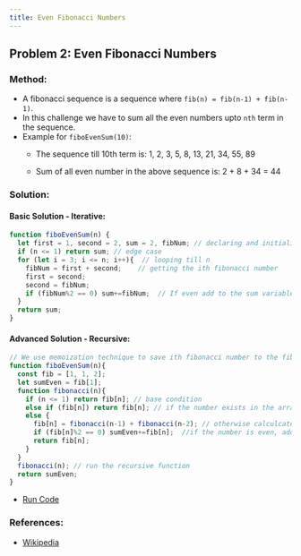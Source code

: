 ```yaml
---
title: Even Fibonacci Numbers
---
```

## Problem 2: Even Fibonacci Numbers

### Method:
- A fibonacci sequence is a sequence where `fib(n) = fib(n-1) + fib(n-1)`.
- In this challenge we have to sum all the even numbers upto `nth` term in the sequence.
- Example for `fiboEvenSum(10)`:
  + The sequence till 10th term is:
  1, 2, 3, 5, 8, 13, 21, 34, 55, 89

  + Sum of all even number in the above sequence is:
  2 + 8 + 34 = 44

### Solution:

#### Basic Solution - Iterative:
```js
function fiboEvenSum(n) {
  let first = 1, second = 2, sum = 2, fibNum; // declaring and initializing variables
  if (n <= 1) return sum; // edge case
  for (let i = 3; i <= n; i++){  // looping till n
    fibNum = first + second;    // getting the ith fibonacci number
    first = second;
    second = fibNum;
    if (fibNum%2 == 0) sum+=fibNum;  // If even add to the sum variable
  }
  return sum;
}
```
#### Advanced Solution - Recursive:
```js
// We use memoization technique to save ith fibonacci number to the fib array 
function fiboEvenSum(n){
  const fib = [1, 1, 2]; 
  let sumEven = fib[1];
  function fibonacci(n){
    if (n <= 1) return fib[n]; // base condition
    else if (fib[n]) return fib[n]; // if the number exists in the array we cache it and return
    else {
      fib[n] = fibonacci(n-1) + fibonacci(n-2); // otherwise calculcate and save it to the array
      if (fib[n]%2 == 0) sumEven+=fib[n];  //if the number is even, add it to the sumEven variable
      return fib[n];
    }
  }
  fibonacci(n); // run the recursive function
  return sumEven;
}
```
- [Run Code](https://repl.it/@ezioda004/Project-Euler-Problem-2-Even-Fibonacci-Numbers)
### References:
- [Wikipedia](https://en.wikipedia.org/wiki/Fibonacci_number)
